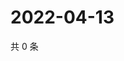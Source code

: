 # 2022-04-13

共 0 条

<!-- BEGIN WEIBO -->
<!-- 最后更新时间 Wed Apr 13 2022 20:08:01 GMT+0800 (China Standard Time) -->

<!-- END WEIBO -->
